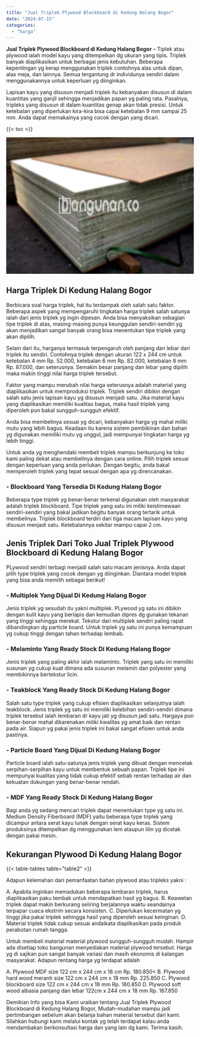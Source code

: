 ```yaml
---
title: "Jual Triplek Plywood Blockboard di Kedung Halang Bogor"
date: "2024-07-15"
categories: 
  - "harga"
---
```


**Jual Triplek Plywood Blockboard di Kedung Halang Bogor** – Tiplek atau plywood ialah model kayu yang ditempelkan dg ukuran yang tipis. Triplek banyak diaplikasikan untuk berbagai jenis kebutuhan. Beberapa kepentingan yg kerap menggunakan triplek contohnya alas untuk dipan, alas meja, dan lainnya. Semua tergantung dr individunya sendiri dalam menggunakannya untuk keperluan yg diinginkan.

Lapisan kayu yang disusun menjadi triplek itu kebanyakan disusun di dalam kuantitas yang ganjil sehingga menjadikan papan yg paling rata. Pasalnya, tripleks yang disusun di dalam kuantitas genap akan tidak presisi. Untuk ketebalan yang diperlukan kira-kira bisa capai ketebalan 9 mm sampai 25 mm. Anda dapat memakainya yang cocok dengan yang dicari.

{{< toc >}}

![Jual Triplek Plywood Blockboard di Kedung Halang Bogor](/images/jual-triplek-murah-29.png)

## Harga Triplek Di Kedung Halang Bogor

Berbicara soal harga triplek, hal itu terdampak oleh salah satu faktor. Beberapa aspek yang mempengaruhi tingkatan harga triplek salah satunya ialah dari jenis triplek yg ingin dipesan. Anda bisa menyaksikan sebagian tipe triplek di atas, masing-masing punya keunggulan sendiri-sendiri yg akan menjadikan sangat banyak orang bisa menentukan tipe triplek yang akan dipilih.

Selain dari itu, harganya termasuk terpengaruh oleh panjang dan lebar dari triplek itu sendiri. Contohnya triplek dengan ukuran 122 x 244 cm untuk ketebalan 4 mm Rp. 52.000, ketebalan 6 mm Rp. 82.000, ketebalan 8 mm Rp. 87.000, dan seterusnya. Semakin besar panjang dan lebar yang dipilih maka makin tinggi nilai harga triplek tersebut.

Faktor yang mampu merubah nilai harga seterusnya adalah material yang diaplikasikan untuk memproduksi triplek. Triplek sendiri dibikin dengan salah satu jenis lapisan kayu yg disusun menjadi satu. Jika material kayu yang diaplikasikan memiliki kualitas bagus, maka hasil triplek yang diperoleh pun bakal sungguh-sungguh efektif.

Anda bisa membelinya sesuai yg dicari, kebanyakan harga yg mahal miliki mutu yang lebih bagus. Keadaan itu karena sistem pembikinan dan bahan yg digunakan memiliki mutu yg unggul, jadi mempunyai tingkatan harga yg lebih tinggi.

Untuk anda yg menghendaki membeli triplek mampu berkunjung ke toko kami paling dekat atau membelinya dengan cara online. Pilih triplek sesuai dengan keperluan yang anda perlukan. Dengan begitu, anda bakal memperoleh triplek yang tepat sesuai dengan apa yg direncanakan.

### \- Blockboard Yang Tersedia Di Kedung Halang Bogor

Beberapa type triplek yg benar-benar terkenal digunakan oleh masyarakat adalah triplek blockboard. Tipe triplek yang satu ini miliki keistimewaan sendiri-sendiri yang bakal jadikan begitu banyak orang tertarik untuk membelinya. Triplek blockboard terdiri dari tiga macam lapisan kayu yang disusun menjadi satu. Ketebalannya sekitar mampu capai 2 cm.

## Jenis Triplek Dari Toko Jual Triplek Plywood Blockboard di Kedung Halang Bogor

PLywood sendiri terbagi menjadi salah satu macam jenisnya. Anda dapat pilih type triplek yang cocok dengan yg diinginkan. Diantara model triplek yang bisa anda memilih sebagai berikut!

### \- Multiplek Yang Dijual Di Kedung Halang Bogor

Jenis triplek yg sesudah itu yakni multiplek. PLywood yg satu ini dibikin dengan kulit kayu yang berlapis dan kemudian dipres dg gunakan tekanan yang tinggi sehingga merekat. Tekstur dari multiplek sendiri paling rapat dibandingkan dg particle board. Untuk triplek yg satu ini punya kemampuan yg cukup tinggi dengan tahan terhadap lembab.

### \- Melaminto Yang Ready Stock Di Kedung Halang Bogor

Jenis triplek yang paling akhir ialah melaminto. Triplek yang satu ini memiliki susunan yg cukup kuat dimana ada susunan melamin dan polyester yang membikinnya bertekstur licin.

### \- Teakblock Yang Ready Stock Di Kedung Halang Bogor

Salah satu type triplek yang cukup efisien diaplikasikan selanjutnya ialah teakblock. Jenis triplek yg satu ini memiliki kelebihan sendiri-sendiri dimana triplek tersebut ialah lembaran dr kayu jati yg disusun jadi satu. Hargaya pun benar-benar mahal dikarenakan miliki kwalitas yg amat baik dan rentan pada air. Siapun yg pakai jenis triplek ini bakal sangat efisien untuk anda pastinya.

### \- Particle Board Yang Dijual Di Kedung Halang Bogor

Particle board ialah satu-satunya jenis triplek yang dibuat dengan mencetak serpihan-serpihan kayu untuk membentuk sebuah papan. Triplek tipe ini mempunyai kualitas yang tidak cukup efektif sebab rentan terhadap air dan kekuatan dukungan yang benar-benar rendah.

### \- MDF Yang Ready Stock Di Kedung Halang Bogor

Bagi anda yg sedang mencari triplek dapat menentukan type yg satu ini. Medium Density Fiberboard (MDF) yaitu beberapa type triplek yang dicampur antara serat kayu lunak dengan serat kayu keras. Sistem produksinya ditempelkan dg menggunakan lem ataupun lilin yg dicetak dengan pakai mesin.

## Kekurangan Plywood Di Kedung Halang Bogor

{{< table-tables table="table2" >}}

Adapun kelemahan dari pemanfaatan bahan plywood atau tripleks yakni :

A. Apabila inginkan memadukan beberapa lembaran triplek, harus diaplikasikan paku tembak untuk mendapatkan hasil yg bagus. B. Keawetan triplek dapat makin berkurang seiiring berjalannya waktu seandainya terpapar cuaca ekstrim secara konsisten. C. Diperlukan kecermatan yg tinggi jika pakai triplek sehingga hasil yang diperoleh sesuai keinginan. D. Material triplek tidak cukup sesuai andaikata diaplikasikan pada produk perabotan rumah tangga.

Untuk membeli material material plywood sungguh-sungguh mudah. Hampir ada disetiap toko bangunan menyediakan material plywood tersebut. Harga yg di sajikan pun sangat banyak variasi dan masih ekonomis di kalangan masyarakat. Adapun rentang harga yg terdapat adalah

A. Plywood MDF size 122 cm x 244 cm x 18 cm Rp. 180.850< B. Plywood hard wood meranti size 122 cm x 244 cm x 18 mm Rp. 225.850 C. Plywood blockboard size 122 cm x 244 cm x 18 mm Rp. 160.850 D. Plywood soft wood albasia panjang dan lebar 122cm x 244 cm x 18 mm Rp. 167.850

Demikian Info yang bisa Kami uraikan tentang Jual Triplek Plywood Blockboard di Kedung Halang Bogor, Mudah-mudahan mampu jadi pertimbangan sebelum akan belanja bahan material tersebut dari kami. Silahkan hubungi kami melalui kontak yg telah terdapat kalau anda mendambakan berkonsultasi harga dan yang lain dg kami. Terima kasih.
